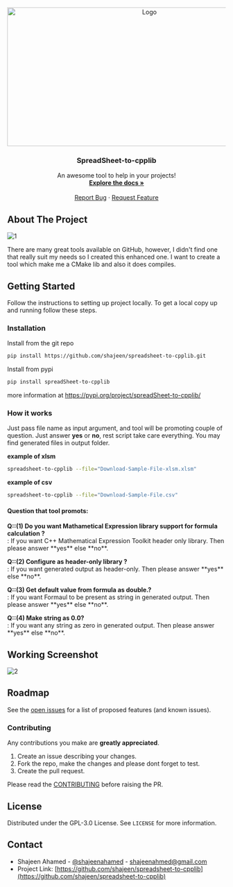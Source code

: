 <!-- ![spread](https://user-images.githubusercontent.com/2623563/123515225-0f0e8800-d6b4-11eb-99e9-d01b6685e2a8.png) -->

<!-- PROJECT LOGO -->
<br />
<p align="center">
  <a href="https://github.com/shajeen/spreadsheet-to-cpplib/blob/main/README.md">
    <img src="https://user-images.githubusercontent.com/2623563/123515225-0f0e8800-d6b4-11eb-99e9-d01b6685e2a8.png" alt="Logo" width="640" height="320">
  </a>

  <h3 align="center">SpreadSheet-to-cpplib</h3>

  <p align="center">
    An awesome tool to help in your projects!
    <br />
    <a href="https://github.com/shajeen/spreadsheet-to-cpplib/wiki"><strong>Explore the docs »</strong></a>
    <br />
    <br />
    <a href="https://github.com/shajeen/spreadsheet-to-cpplib/issues/new?assignees=shajeen&labels=bug&template=bug_report.md&title=">Report Bug</a>
    ·
    <a href="https://github.com/shajeen/spreadsheet-to-cpplib/issues/new?assignees=shajeen&labels=enhancement&template=feature_request.md&title=">Request Feature</a>
  </p>
</p>


## About The Project
![1](https://user-images.githubusercontent.com/2623563/123547683-5a419d00-d77f-11eb-851d-cb4af8273df9.PNG)

There are many great tools available on GitHub, however, I didn't find one that really suit my needs so I created this enhanced one. I want to create a tool which make me a CMake lib and also it does compiles.

## Getting Started

Follow the instructions to setting up project locally.
To get a local copy up and running follow these steps.

### Installation

 Install from the git repo
   ```sh
   pip install https://github.com/shajeen/spreadsheet-to-cpplib.git
   ```
 
 Install from pypi 
   ```sh
   pip install spreadSheet-to-cpplib
   ```
   more information at https://pypi.org/project/spreadSheet-to-cpplib/
  
### How it works

Just pass file name as input argument, and tool will be promoting couple of question. Just answer **yes** or **no**, rest script take care everything. You may find generated files in output folder.

**example of xlsm**
```sh
spreadsheet-to-cpplib --file="Download-Sample-File-xlsm.xlsm"
```

**example of csv**
```sh
spreadsheet-to-cpplib --file="Download-Sample-File.csv"
```

#### Question that tool promots:

<div class="faq-entry">
  <div class="faq-entry-question"><b>Q::(1) Do you want Mathametical Expression library support for formula calculation ?</b></div>
  <div class="faq-entry-answer">:      If you want C++ Mathematical Expression Toolkit header only library. Then please answer **yes** else **no**.</p></div>
  <div class="faq-entry-question"><b>Q::(2) Configure as header-only library ?</b></div>
  <div class="faq-entry-answer">:      If you want generated output as header-only. Then please answer **yes** else **no**.</p></div>
  <div class="faq-entry-question"><b>Q::(3) Get default value from formula as double.?</b></div>
  <div class="faq-entry-answer">:      If you want Formaul to be present as string in generated output. Then please answer **yes** else **no**.</p></div>
  <div class="faq-entry-question"><b>Q::(4) Make string as 0.0?</b></div>
  <div class="faq-entry-answer">:      If you want any string as zero in generated output. Then please answer **yes** else **no**.</p></div>
</div>

## Working Screenshot
![2](https://user-images.githubusercontent.com/2623563/123547680-59107000-d77f-11eb-8cb1-d05e8e8b9932.PNG)

## Roadmap

See the [open issues](https://github.com/shajeen/spreadsheet-to-cpplib/issues) for a list of proposed features (and known issues).

### Contributing

Any contributions you make are **greatly appreciated**.

1. Create an issue describing your changes.
2. Fork the repo, make the changes and please dont forget to test.
3. Create the pull request. 

Please read the [CONTRIBUTING](https://github.com/shajeen/spreadsheet-to-cpplib/blob/main/CONTRIBUTING.md) before raising the PR.

## License

Distributed under the GPL-3.0 License. See `LICENSE` for more information.

## Contact

 - Shajeen Ahamed - [@shajeenahamed](https://twitter.com/shajeenahamed) - shajeenahmed@gmail.com
 - Project Link: [https://github.com/shajeen/spreadsheet-to-cpplib](https://github.com/shajeen/spreadsheet-to-cpplib)

